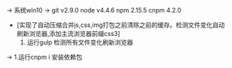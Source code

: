 ﻿-> 系统win10
-> git v2.9.0
   node v4.4.6
   npm 2.15.5
   cnpm 4.2.0


* [实现了自动压缩合并js,css,img打包之前清除之前的缓存。检测文件变化自动刷新浏览器,添加主流浏览器前缀css3] 
  1. 运行gulp 检测所有文件变化刷新浏览器
  
-> 1.运行cnpm i 安装依赖包





